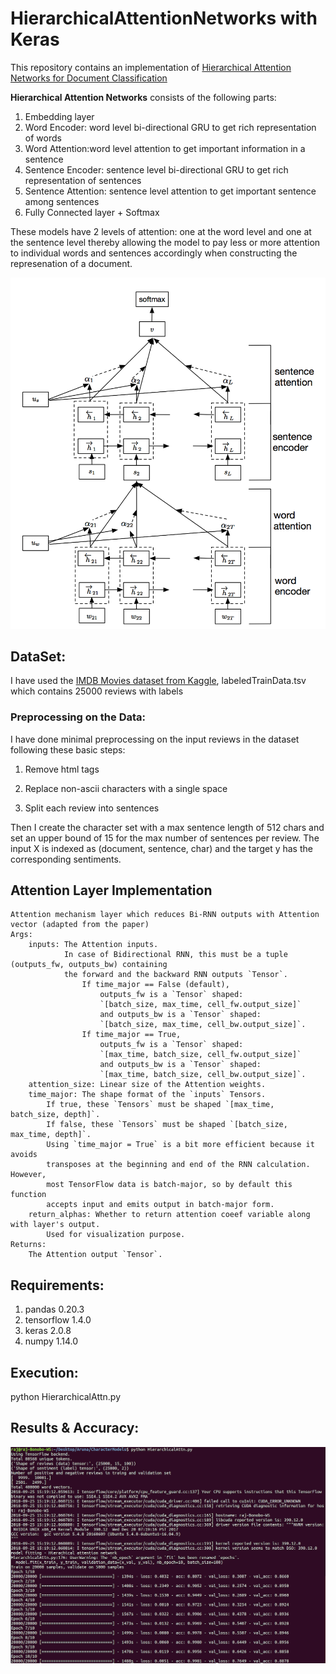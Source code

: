 # HierarchicalAttentionNetworks with Keras

This repository contains an implementation of [Hierarchical Attention Networks for Document Classification](https://www.cs.cmu.edu/~diyiy/docs/naacl16.pdf)

**Hierarchical Attention Networks**  consists of the following  parts:

1. Embedding layer
2. Word Encoder: word level bi-directional GRU to get rich representation of words
3. Word Attention:word level attention to get important information in a sentence
4. Sentence Encoder: sentence level bi-directional GRU to get rich representation of sentences
5. Sentence Attention: sentence level attention to get important sentence among sentences
6. Fully Connected layer + Softmax

These models have 2 levels of attention: one at the word level and one at the sentence level thereby allowing the model to pay less or more attention to individual words and sentences accordingly when constructing the represenation of a document.

![Hierarchical Attn Network](han.png)

## DataSet:
I have used the [IMDB Movies dataset from Kaggle](https://www.kaggle.com/c/word2vec-nlp-tutorial/data), labeledTrainData.tsv which contains 25000 reviews with labels

### Preprocessing on the Data:
I have done minimal preprocessing on the input reviews in the dataset following these basic steps:

1. Remove html tags

2. Replace non-ascii characters with a single space

3. Split each review into sentences

Then I create the character set with a max sentence length of 512 chars and set an upper bound of 15 for the max number of sentences per review. The input X is indexed as (document, sentence, char) and the target y has the corresponding sentiments.

## Attention Layer Implementation
    Attention mechanism layer which reduces Bi-RNN outputs with Attention vector (adapted from the paper)
    Args:
        inputs: The Attention inputs.             
                In case of Bidirectional RNN, this must be a tuple (outputs_fw, outputs_bw) containing 
                the forward and the backward RNN outputs `Tensor`.
                    If time_major == False (default),
                        outputs_fw is a `Tensor` shaped:
                        `[batch_size, max_time, cell_fw.output_size]`
                        and outputs_bw is a `Tensor` shaped:
                        `[batch_size, max_time, cell_bw.output_size]`.
                    If time_major == True,
                        outputs_fw is a `Tensor` shaped:
                        `[max_time, batch_size, cell_fw.output_size]`
                        and outputs_bw is a `Tensor` shaped:
                        `[max_time, batch_size, cell_bw.output_size]`.
        attention_size: Linear size of the Attention weights.
        time_major: The shape format of the `inputs` Tensors.
            If true, these `Tensors` must be shaped `[max_time, batch_size, depth]`.
            If false, these `Tensors` must be shaped `[batch_size, max_time, depth]`.
            Using `time_major = True` is a bit more efficient because it avoids
            transposes at the beginning and end of the RNN calculation.  However,
            most TensorFlow data is batch-major, so by default this function
            accepts input and emits output in batch-major form.
        return_alphas: Whether to return attention coeef variable along with layer's output.
            Used for visualization purpose.
    Returns:
        The Attention output `Tensor`.
            

## Requirements:
  1. pandas 0.20.3
  2. tensorflow 1.4.0
  3. keras 2.0.8
  4. numpy 1.14.0


## Execution:
python HierarchicalAttn.py

## Results & Accuracy:

![Accuracy](han_output.png)
